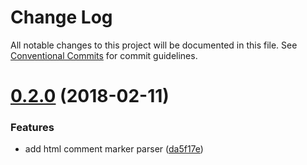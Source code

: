 # Change Log

All notable changes to this project will be documented in this file.
See [Conventional Commits](https://conventionalcommits.org) for commit guidelines.

<a name="0.2.0"></a>
# [0.2.0](https://github.com/ChristianMurphy/selective/compare/v0.1.2...v0.2.0) (2018-02-11)


### Features

* add html comment marker parser ([da5f17e](https://github.com/ChristianMurphy/selective/commit/da5f17e))
